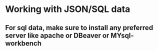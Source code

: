 # Working with JSON/SQL data

## For sql data, make sure to install any preferred server like apache or DBeaver or MYsql-workbench